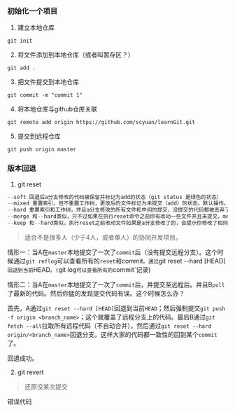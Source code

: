 ### 初始化一个项目

1. 建立本地仓库
```
git init
```
2. 将文件添加到本地仓库（或者叫暂存区？）
```
git add .
```
3. 把文件提交到本地仓库
```
git commit -m "commit 1"
```
4. 将本地仓库与github仓库关联
```
git remote add origin https://github.com/scyuan/learnGit.git
```
5. 提交到远程仓库
```
git push origin master 
```

### 版本回退

1. git reset

```JavaScript
--soft 回退后a分支修改的代码被保留并标记为add的状态（git status 是绿色的状态）
--mixed 重置索引，但不重置工作树，更改后的文件标记为未提交（add）的状态。默认操作。
--hard 重置索引和工作树，并且a分支修改的所有文件和中间的提交，没提交的代码都被丢弃了。
--merge 和--hard类似，只不过如果在执行reset命令之前你有改动一些文件并且未提交，merge会保留你的这些修改，hard则不会。【注：如果你的这些修改add过或commit过，merge和hard都将删除你的提交】
--keep 和--hard类似，执行reset之前改动文件如果是a分支修改了的，会提示你修改了相同的文件，不能合并。如果不是a分支修改的文件，会移除缓存区。git status还是可以看到保持了这些修改。
```

> 适合不是很多人（少于4人，或者单人）的协同开发项目。

情形一：当A在`master`本地提交了一次了`commit`后（没有提交远程分支）。这个时候通过`git reflog`可以查看所有的`reset`和commit`。通过`git reset --hard [HEAD]`回退到当前`HEAD`。(`git log`可以查看所有的`commit`记录)


情形二：当A在`master`本地提交了一次了`commit`后，并提交至远程后。并且B`pull`了最新的代码。然后你猛的发现提交代码有误。这个时候怎么办？

首先，A通过`git reset --hard [HEAD]`回退到当前`HEAD`；然后强制提交`git push -f origin <branch_name>`；这个就覆盖了远程分支上的代码。最后B通过`git fetch --all`拉取所有远程代码（不自动合并），然后通过`git reset --hard origin/<branch_name>`回退分支。这样大家的代码都一致性的回到某个`commit`了。

回退成功。

2. git revert

> 还原没某次提交

错误代码
